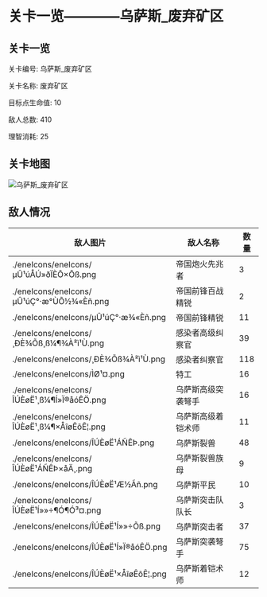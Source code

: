 # 关卡一览————乌萨斯_废弃矿区


## 关卡一览

关卡编号: 乌萨斯_废弃矿区

关卡名称: 废弃矿区

目标点生命值: 10

敌人总数: 410

理智消耗: 25


## 关卡地图
![乌萨斯_废弃矿区](./oprMap/乌萨斯_废弃矿区.png)

## 敌人情况

| 敌人图片 | 敌人名称 | 数量  |
|---------|-----|-----|
| ./eneIcons/eneIcons/µÛ¹úÅÚ»ðÏÈÕ×Õß.png| 帝国炮火先兆者  |   3  |
| ./eneIcons/eneIcons/µÛ¹úÇ°·æ°ÙÕ½¾«Èñ.png| 帝国前锋百战精锐  |   2  |
| ./eneIcons/eneIcons/µÛ¹úÇ°·æ¾«Èñ.png| 帝国前锋精锐  |   11  |
| ./eneIcons/eneIcons/¸ÐÈ¾Õß¸ß¼¶¾À²ì¹Ù.png| 感染者高级纠察官  |   39  |
| ./eneIcons/eneIcons/¸ÐÈ¾Õß¾À²ì¹Ù.png| 感染者纠察官  |   118  |
| ./eneIcons/eneIcons/ÌØ¹¤.png| 特工  |   16  |
| ./eneIcons/eneIcons/ÎÚÈøË¹¸ß¼¶Í»Ï®åóÊÖ.png| 乌萨斯高级突袭弩手  |   16  |
| ./eneIcons/eneIcons/ÎÚÈøË¹¸ß¼¶×ÅîøÊõÊ¦.png| 乌萨斯高级着铠术师  |   11  |
| ./eneIcons/eneIcons/ÎÚÈøË¹ÁÑÊÞ.png| 乌萨斯裂兽  |   48  |
| ./eneIcons/eneIcons/ÎÚÈøË¹ÁÑÊÞ×åÄ¸.png| 乌萨斯裂兽族母  |   9  |
| ./eneIcons/eneIcons/ÎÚÈøË¹Æ½Ãñ.png| 乌萨斯平民  |   10  |
| ./eneIcons/eneIcons/ÎÚÈøË¹Í»»÷¶Ó¶Ó³¤.png| 乌萨斯突击队队长  |   3  |
| ./eneIcons/eneIcons/ÎÚÈøË¹Í»»÷Õß.png| 乌萨斯突击者  |   37  |
| ./eneIcons/eneIcons/ÎÚÈøË¹Í»Ï®åóÊÖ.png| 乌萨斯突袭弩手  |   75  |
| ./eneIcons/eneIcons/ÎÚÈøË¹×ÅîøÊõÊ¦.png| 乌萨斯着铠术师  |   12  |
